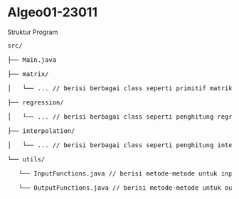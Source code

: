 # Algeo01-23011

Struktur Program
<pre>
src/<br />
├── Main.java<br />
├── matrix/<br />
│   └── ... // berisi berbagai class seperti primitif matriks, eliminasi gauss, penghitung matriks balikan, dsb.<br />
├── regression/<br />
│   └── ... // berisi berbagai class seperti penghitung regresi linier, regresi kuadratik, dsb.<br />
├── interpolation/<br />
│   └── ... // berisi berbagai class seperti penghitung interpolasi linier, interpolasi bicubic spline, dsb.<br />
└── utils/<br />
   └── InputFunctions.java // berisi metode-metode untuk input (termasuk validasi input, dsb.)<br />
   └── OutputFunctions.java // berisi metode-metode untuk output<br />
</pre>

